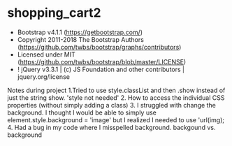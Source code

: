 # shopping_cart2

  * Bootstrap v4.1.1 (https://getbootstrap.com/)
  * Copyright 2011-2018 The Bootstrap Authors (https://github.com/twbs/bootstrap/graphs/contributors)
  * Licensed under MIT (https://github.com/twbs/bootstrap/blob/master/LICENSE)
  * ! jQuery v3.3.1 | (c) JS Foundation and other contributors | jquery.org/license
  
Notes during project
1.Tried to use style.classList and then .show instead of just the string show. 'style not needed'
2. How to access the individual CSS properties (without simply adding a class)
3. I struggled with change the background. I thought I would be able to simply use element.style.background = 'image' but I realized I needed to use 'url(img);
4. Had a bug in my code where I misspelled background. backgound vs. background 
